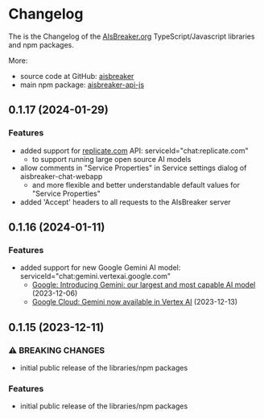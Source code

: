 # Changelog
The is the Changelog of the [AIsBreaker.org](https://aisbreaker.org/) TypeScript/Javascript libraries and npm packages.

More:
* source code at GitHub: [aisbreaker](https://github.com/aisbreaker/)
* main npm package: [aisbreaker-api-js](https://www.npmjs.com/package/aisbreaker-api-js)


## 0.1.17 (2024-01-29)

### Features
* added support for [replicate.com](https://replicate.com/) API: serviceId="chat:replicate.com"
  * to support running large open source AI models
* allow comments in "Service Properties" in Service settings dialog of aisbreaker-chat-webapp
  * and more flexible and better understandable default values for "Service Properties"
* added 'Accept' headers to all requests to the AIsBreaker server


## 0.1.16 (2024-01-11)

### Features
* added support for new Google Gemini AI model: serviceId="chat:gemini.vertexai.google.com"
  * [Google: Introducing Gemini: our largest and most capable AI model](https://blog.google/technology/ai/google-gemini-ai/) (2023-12-06)
  * [Google Cloud: Gemini now available in Vertex AI](https://cloud.google.com/blog/products/ai-machine-learning/gemini-support-on-vertex-ai) (2023-12-13)


## 0.1.15 (2023-12-11)

### ⚠ BREAKING CHANGES
* initial public release of the libraries/npm packages

### Features
* initial public release of the libraries/npm packages

